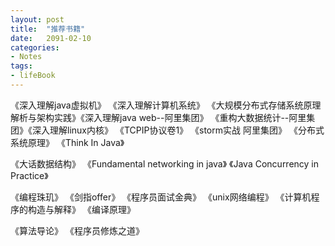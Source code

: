 ```yaml
---
layout: post
title:  "推荐书籍"
date:   2091-02-10
categories: 
- Notes 
tags:
- lifeBook
---
```



  《深入理解java虚拟机》  《深入理解计算机系统》  《大规模分布式存储系统原理解析与架构实践》《深入理解java web--阿里集团》 《重构大数据统计--阿里集团》《深入理解linux内核》  《TCPIP协议卷1》 《storm实战 阿里集团》 《分布式系统原理》   《Think  In  Java》

《大话数据结构》         《Fundamental networking in java》    《Java Concurrency in Practice》 

《编程珠玑》  《剑指offer》     《程序员面试金典》   《unix网络编程》  《计算机程序的构造与解释》   《编译原理》

《算法导论》  《程序员修炼之道》
